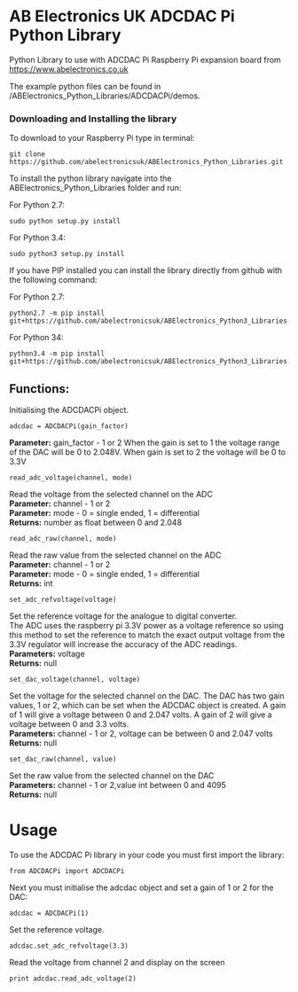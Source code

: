 AB Electronics UK ADCDAC Pi Python Library
=====

Python Library to use with ADCDAC Pi Raspberry Pi expansion board from https://www.abelectronics.co.uk

The example python files can be found in /ABElectronics_Python_Libraries/ADCDACPi/demos.

### Downloading and Installing the library

To download to your Raspberry Pi type in terminal: 

```
git clone https://github.com/abelectronicsuk/ABElectronics_Python_Libraries.git
```

To install the python library navigate into the ABElectronics_Python_Libraries folder and run:  

For Python 2.7:
```
sudo python setup.py install
```
For Python 3.4:
```
sudo python3 setup.py install
```

If you have PIP installed you can install the library directly from github with the following command:

For Python 2.7:
```
python2.7 -m pip install git+https://github.com/abelectronicsuk/ABElectronics_Python3_Libraries.git
```

For Python 34:
```
python3.4 -m pip install git+https://github.com/abelectronicsuk/ABElectronics_Python3_Libraries.git
```


Functions:
----------

Initialising the ADCDACPi object.  
```
adcdac = ADCDACPi(gain_factor)
```
**Parameter:** gain_factor - 1 or 2
When the gain is set to 1 the voltage range of the DAC will be 0 to 2.048V.  When gain is set to 2 the voltage will be 0 to 3.3V  

```
read_adc_voltage(channel, mode) 
```
Read the voltage from the selected channel on the ADC  
**Parameter:** channel - 1 or 2  
**Parameter:** mode - 0 = single ended, 1 = differential  
**Returns:** number as float between 0 and 2.048

```
read_adc_raw(channel, mode) 
```
Read the raw value from the selected channel on the ADC  
**Parameter:** channel - 1 or 2  
**Parameter:** mode - 0 = single ended, 1 = differential  
**Returns:** int  
```
set_adc_refvoltage(voltage)
```
Set the reference voltage for the analogue to digital converter.  
The ADC uses the raspberry pi 3.3V power as a voltage reference so using this method to set the reference to match the exact output voltage from the 3.3V regulator will increase the accuracy of the ADC readings.  
**Parameters:** voltage  
**Returns:** null  

```
set_dac_voltage(channel, voltage)
```
Set the voltage for the selected channel on the DAC.  The DAC has two gain values, 1 or 2, which can be set when the ADCDAC object is created.  A gain of 1 will give a voltage between 0 and 2.047 volts.  A gain of 2 will give a voltage between 0 and 3.3 volts.  
**Parameters:** channel - 1 or 2,  voltage can be between 0 and 2.047 volts  
**Returns:** null 

```
set_dac_raw(channel, value)
```
Set the raw value from the selected channel on the DAC  
**Parameters:** channel - 1 or 2,value int between 0 and 4095  
**Returns:** null 

Usage
====

To use the ADCDAC Pi library in your code you must first import the library:
```
from ADCDACPi import ADCDACPi
```
Next you must initialise the adcdac object and set a gain of 1 or 2 for the DAC:
```
adcdac = ADCDACPi(1)
```
Set the reference voltage.
```
adcdac.set_adc_refvoltage(3.3)
```
Read the voltage from channel 2 and display on the screen
```
print adcdac.read_adc_voltage(2)
```
